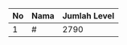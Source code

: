 | No | Nama            | Jumlah Level |
|----|-----------------|--------------|
| 1  | #    |    2790        |
